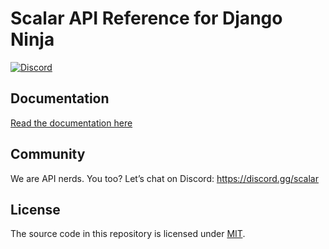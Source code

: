 # Scalar API Reference for Django Ninja

[![Discord](https://img.shields.io/discord/1135330207960678410?style=flat&color=5865F2)](https://discord.gg/scalar)

## Documentation

[Read the documentation here](https://guides.scalar.com/scalar/scalar-api-references/integrations/django-ninja)

## Community

We are API nerds. You too? Let’s chat on Discord: <https://discord.gg/scalar>

## License

The source code in this repository is licensed under [MIT](https://github.com/scalar/scalar/blob/main/LICENSE).
